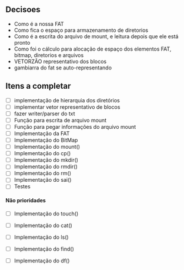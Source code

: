 ## Decisoes

- Como é a nossa FAT
- Como fica o espaço para armazenamento de diretorios
- Como é a escrita do arquivo de mount, e leitura depois que ele está pronto
- Como foi o cálculo para alocação de espaço dos elementos FAT, bitmap, diretorios e arquivos
- VETORZÃO representativo dos blocos
- gambiarra do fat se auto-representando


## Itens a completar

- [ ] implementação de hierarquia dos diretórios
- [ ] implementar vetor representativo de blocos
- [ ] fazer writer/parser do txt 
- [ ] Função para escrita de arquivo mount
- [ ] Função para pegar informações do arquivo mount
- [ ] Implementação da FAT
- [ ] Implementação do BitMap
- [ ] Implementação do mount()
- [ ] Implementação do cp()
- [ ] Implementação do mkdir()
- [ ] Implementação do rmdir()
- [ ] Implementação do rm() 
- [ ] Implementação do sai()
- [ ] Testes

#### Não prioridades

- [ ] Implementação do touch()
- [ ] Implementação do cat()
- [ ] Implementação do ls()
- [ ] Implementação do find()
- [ ] Implementação do df()

  

  